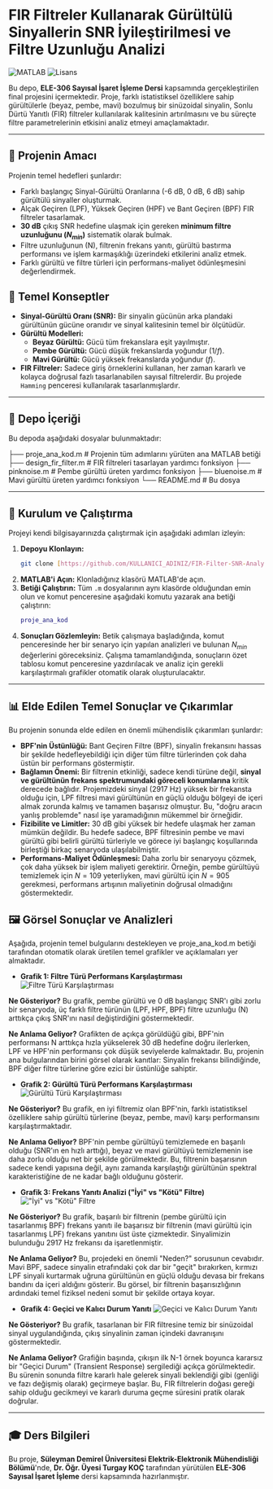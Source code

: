 # FIR Filtreler Kullanarak Gürültülü Sinyallerin SNR İyileştirilmesi ve Filtre Uzunluğu Analizi

![MATLAB](https://img.shields.io/badge/MATLAB-R2021b%2B-orange.svg)
![Lisans](https://img.shields.io/badge/License-MIT-blue.svg)

Bu depo, **ELE-306 Sayısal İşaret İşleme Dersi** kapsamında gerçekleştirilen final projesini içermektedir. Proje, farklı istatistiksel özelliklere sahip gürültülerle (beyaz, pembe, mavi) bozulmuş bir sinüzoidal sinyalin, Sonlu Dürtü Yanıtlı (FIR) filtreler kullanılarak kalitesinin artırılmasını ve bu süreçte filtre parametrelerinin etkisini analiz etmeyi amaçlamaktadır.

---

## 📖 Projenin Amacı

Projenin temel hedefleri şunlardır:
- Farklı başlangıç Sinyal-Gürültü Oranlarına (-6 dB, 0 dB, 6 dB) sahip gürültülü sinyaller oluşturmak.
- Alçak Geçiren (LPF), Yüksek Geçiren (HPF) ve Bant Geçiren (BPF) FIR filtreler tasarlamak.
- **30 dB** çıkış SNR hedefine ulaşmak için gereken **minimum filtre uzunluğunu ($N_{min}$)** sistematik olarak bulmak.
- Filtre uzunluğunun (N), filtrenin frekans yanıtı, gürültü bastırma performansı ve işlem karmaşıklığı üzerindeki etkilerini analiz etmek.
- Farklı gürültü ve filtre türleri için performans-maliyet ödünleşmesini değerlendirmek.

## 🔑 Temel Konseptler

- **Sinyal-Gürültü Oranı (SNR):** Bir sinyalin gücünün arka plandaki gürültünün gücüne oranıdır ve sinyal kalitesinin temel bir ölçütüdür.
- **Gürültü Modelleri:**
  - **Beyaz Gürültü:** Gücü tüm frekanslara eşit yayılmıştır.
  - **Pembe Gürültü:** Gücü düşük frekanslarda yoğundur ($1/f$).
  - **Mavi Gürültü:** Gücü yüksek frekanslarda yoğundur ($f$).
- **FIR Filtreler:** Sadece giriş örneklerini kullanan, her zaman kararlı ve kolayca doğrusal fazlı tasarlanabilen sayısal filtrelerdir. Bu projede `Hamming` penceresi kullanılarak tasarlanmışlardır.

---

## 📂 Depo İçeriği

Bu depoda aşağıdaki dosyalar bulunmaktadır:

├── proje_ana_kod.m             # Projenin tüm adımlarını yürüten ana MATLAB betiği
├── design_fir_filter.m         # FIR filtreleri tasarlayan yardımcı fonksiyon
├── pinknoise.m                 # Pembe gürültü üreten yardımcı fonksiyon
├── bluenoise.m                 # Mavi gürültü üreten yardımcı fonksiyon
└── README.md                   # Bu dosya

---

## 🚀 Kurulum ve Çalıştırma

Projeyi kendi bilgisayarınızda çalıştırmak için aşağıdaki adımları izleyin:

1.  **Depoyu Klonlayın:**
    ```bash
    git clone [https://github.com/KULLANICI_ADINIZ/FIR-Filter-SNR-Analysis.git](https://github.com/KULLANICI_ADINIZ/FIR-Filter-SNR-Analysis.git)
    ```
2.  **MATLAB'i Açın:** Klonladığınız klasörü MATLAB'de açın.
3.  **Betiği Çalıştırın:** Tüm `.m` dosyalarının aynı klasörde olduğundan emin olun ve komut penceresine aşağıdaki komutu yazarak ana betiği çalıştırın:
    ```matlab
    proje_ana_kod
    ```
4.  **Sonuçları Gözlemleyin:** Betik çalışmaya başladığında, komut penceresinde her bir senaryo için yapılan analizleri ve bulunan $N_{min}$ değerlerini göreceksiniz. Çalışma tamamlandığında, sonuçların özet tablosu komut penceresine yazdırılacak ve analiz için gerekli karşılaştırmalı grafikler otomatik olarak oluşturulacaktır.

---

## 📊 Elde Edilen Temel Sonuçlar ve Çıkarımlar

Bu projenin sonunda elde edilen en önemli mühendislik çıkarımları şunlardır:

* **BPF'nin Üstünlüğü:** Bant Geçiren Filtre (BPF), sinyalin frekansını hassas bir şekilde hedefleyebildiği için diğer tüm filtre türlerinden çok daha üstün bir performans göstermiştir.
* **Bağlamın Önemi:** Bir filtrenin etkinliği, sadece kendi türüne değil, **sinyal ve gürültünün frekans spektrumundaki göreceli konumlarına** kritik derecede bağlıdır. Projemizdeki sinyal (2917 Hz) yüksek bir frekansta olduğu için, LPF filtresi mavi gürültünün en güçlü olduğu bölgeyi de içeri almak zorunda kalmış ve tamamen başarısız olmuştur. Bu, "doğru aracın yanlış problemde" nasıl işe yaramadığının mükemmel bir örneğidir.
* **Fizibilite ve Limitler:** 30 dB gibi yüksek bir hedefe ulaşmak her zaman mümkün değildir. Bu hedefe sadece, BPF filtresinin pembe ve mavi gürültü gibi belirli gürültü türleriyle ve görece iyi başlangıç koşullarında birleştiği birkaç senaryoda ulaşılabilmiştir.
* **Performans-Maliyet Ödünleşmesi:** Daha zorlu bir senaryoyu çözmek, çok daha yüksek bir işlem maliyeti gerektirir. Örneğin, pembe gürültüyü temizlemek için $N=109$ yeterliyken, mavi gürültü için $N=905$ gerekmesi, performans artışının maliyetinin doğrusal olmadığını göstermektedir.

## 🖼️ Görsel Sonuçlar ve Analizleri
Aşağıda, projenin temel bulgularını destekleyen ve proje_ana_kod.m betiği tarafından otomatik olarak üretilen temel grafikler ve açıklamaları yer almaktadır.

* **Grafik 1: Filtre Türü Performans Karşılaştırması**
![Filtre Türü Karşılaştırması](graphs/filtre_turu_karsilastirmasi.png)

**Ne Gösteriyor?** Bu grafik, pembe gürültü ve 0 dB başlangıç SNR'ı gibi zorlu bir senaryoda, üç farklı filtre türünün (LPF, HPF, BPF) filtre uzunluğu (N) arttıkça çıkış SNR'ını nasıl değiştirdiğini göstermektedir.

**Ne Anlama Geliyor?** Grafikten de açıkça görüldüğü gibi, BPF'nin performansı N arttıkça hızla yükselerek 30 dB hedefine doğru ilerlerken, LPF ve HPF'nin performansı çok düşük seviyelerde kalmaktadır. Bu, projenin ana bulgularından birini görsel olarak kanıtlar: Sinyalin frekansı bilindiğinde, BPF diğer filtre türlerine göre ezici bir üstünlüğe sahiptir.

* **Grafik 2: Gürültü Türü Performans Karşılaştırması**
![Gürültü Türü Karşılaştırması](graphs/gurultu_turu_karsilastirmasi.png)

**Ne Gösteriyor?** Bu grafik, en iyi filtremiz olan BPF'nin, farklı istatistiksel özelliklere sahip gürültü türlerine (beyaz, pembe, mavi) karşı performansını karşılaştırmaktadır.

**Ne Anlama Geliyor?** BPF'nin pembe gürültüyü temizlemede en başarılı olduğu (SNR'ın en hızlı arttığı), beyaz ve mavi gürültüyü temizlemenin ise daha zorlu olduğu net bir şekilde görülmektedir. Bu, filtrenin başarısının sadece kendi yapısına değil, aynı zamanda karşılaştığı gürültünün spektral karakteristiğine de ne kadar bağlı olduğunu gösterir.

* **Grafik 3: Frekans Yanıtı Analizi ("İyi" vs "Kötü" Filtre)**
!["İyi" vs "Kötü" Filtre](graphs/iyi_vs_kotu_filtre_frekans_yaniti.png)

**Ne Gösteriyor?** Bu grafik, başarılı bir filtrenin (pembe gürültü için tasarlanmış BPF) frekans yanıtı ile başarısız bir filtrenin (mavi gürültü için tasarlanmış LPF) frekans yanıtını üst üste çizmektedir. Sinyalimizin bulunduğu 2917 Hz frekansı da işaretlenmiştir.

**Ne Anlama Geliyor?** Bu, projedeki en önemli "Neden?" sorusunun cevabıdır. Mavi BPF, sadece sinyalin etrafındaki çok dar bir "geçit" bırakırken, kırmızı LPF sinyali kurtarmak uğruna gürültünün en güçlü olduğu devasa bir frekans bandını da içeri aldığını gösterir. Bu görsel, bir filtrenin başarısızlığının ardındaki temel fiziksel nedeni somut bir şekilde ortaya koyar.

* **Grafik 4: Geçici ve Kalıcı Durum Yanıtı**
![Geçici ve Kalıcı Durum Yanıtı](graphs/gecici_vs_kalici_durum_yaniti.png)

**Ne Gösteriyor?** Bu grafik, tasarlanan bir FIR filtresine temiz bir sinüzoidal sinyal uygulandığında, çıkış sinyalinin zaman içindeki davranışını göstermektedir.

**Ne Anlama Geliyor?** Grafiğin başında, çıkışın ilk N-1 örnek boyunca kararsız bir "Geçici Durum" (Transient Response) sergilediği açıkça görülmektedir. Bu sürenin sonunda filtre kararlı hale gelerek sinyali beklendiği gibi (genliği ve fazı değişmiş olarak) geçirmeye başlar. Bu, FIR filtrelerin doğası gereği sahip olduğu gecikmeyi ve kararlı duruma geçme süresini pratik olarak doğrular.

---

## 🎓 Ders Bilgileri

Bu proje, **Süleyman Demirel Üniversitesi Elektrik-Elektronik Mühendisliği Bölümü**'nde, **Dr. Öğr. Üyesi Turgay KOÇ** tarafından yürütülen **ELE-306 Sayısal İşaret İşleme** dersi kapsamında hazırlanmıştır.